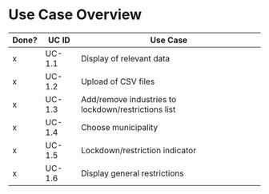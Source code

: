 # Use Case Overview

| Done? | UC ID  | Use Case                                            |
|-------|--------|-----------------------------------------------------|
| x     | UC-1.1 | Display of relevant data                            |
| x     | UC-1.2 | Upload of CSV files                                 |
| x     | UC-1.3 | Add/remove industries to lockdown/restrictions list |
| x     | UC-1.4 | Choose municipality                                 |
| x     | UC-1.5 | Lockdown/restriction indicator                      |
| x     | UC-1.6 | Display general restrictions                        |
